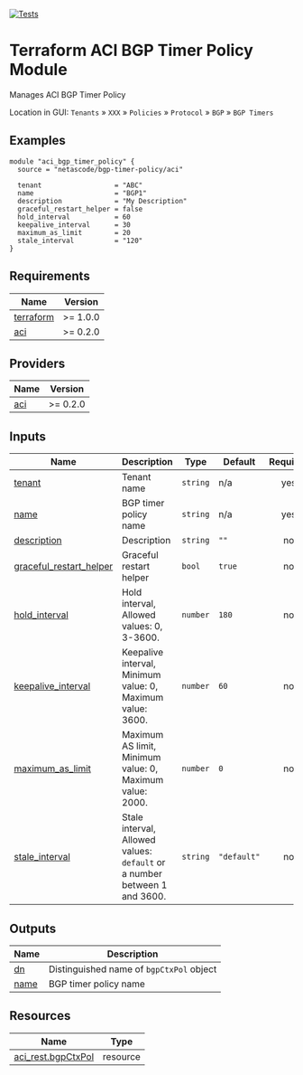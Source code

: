 <!-- BEGIN_TF_DOCS -->
[![Tests](https://github.com/netascode/terraform-aci-bgp-timer-policy/actions/workflows/test.yml/badge.svg)](https://github.com/netascode/terraform-aci-bgp-timer-policy/actions/workflows/test.yml)

# Terraform ACI BGP Timer Policy Module

Manages ACI BGP Timer Policy

Location in GUI:
`Tenants` » `XXX` » `Policies` » `Protocol` » `BGP` » `BGP Timers`

## Examples

```hcl
module "aci_bgp_timer_policy" {
  source = "netascode/bgp-timer-policy/aci"

  tenant                  = "ABC"
  name                    = "BGP1"
  description             = "My Description"
  graceful_restart_helper = false
  hold_interval           = 60
  keepalive_interval      = 30
  maximum_as_limit        = 20
  stale_interval          = "120"
}

```

## Requirements

| Name | Version |
|------|---------|
| <a name="requirement_terraform"></a> [terraform](#requirement\_terraform) | >= 1.0.0 |
| <a name="requirement_aci"></a> [aci](#requirement\_aci) | >= 0.2.0 |

## Providers

| Name | Version |
|------|---------|
| <a name="provider_aci"></a> [aci](#provider\_aci) | >= 0.2.0 |

## Inputs

| Name | Description | Type | Default | Required |
|------|-------------|------|---------|:--------:|
| <a name="input_tenant"></a> [tenant](#input\_tenant) | Tenant name | `string` | n/a | yes |
| <a name="input_name"></a> [name](#input\_name) | BGP timer policy name | `string` | n/a | yes |
| <a name="input_description"></a> [description](#input\_description) | Description | `string` | `""` | no |
| <a name="input_graceful_restart_helper"></a> [graceful\_restart\_helper](#input\_graceful\_restart\_helper) | Graceful restart helper | `bool` | `true` | no |
| <a name="input_hold_interval"></a> [hold\_interval](#input\_hold\_interval) | Hold interval, Allowed values: 0, 3-3600. | `number` | `180` | no |
| <a name="input_keepalive_interval"></a> [keepalive\_interval](#input\_keepalive\_interval) | Keepalive interval, Minimum value: 0, Maximum value: 3600. | `number` | `60` | no |
| <a name="input_maximum_as_limit"></a> [maximum\_as\_limit](#input\_maximum\_as\_limit) | Maximum AS limit, Minimum value: 0, Maximum value: 2000. | `number` | `0` | no |
| <a name="input_stale_interval"></a> [stale\_interval](#input\_stale\_interval) | Stale interval, Allowed values: `default` or a number between 1 and 3600. | `string` | `"default"` | no |

## Outputs

| Name | Description |
|------|-------------|
| <a name="output_dn"></a> [dn](#output\_dn) | Distinguished name of `bgpCtxPol` object |
| <a name="output_name"></a> [name](#output\_name) | BGP timer policy name |

## Resources

| Name | Type |
|------|------|
| [aci_rest.bgpCtxPol](https://registry.terraform.io/providers/netascode/aci/latest/docs/resources/rest) | resource |
<!-- END_TF_DOCS -->